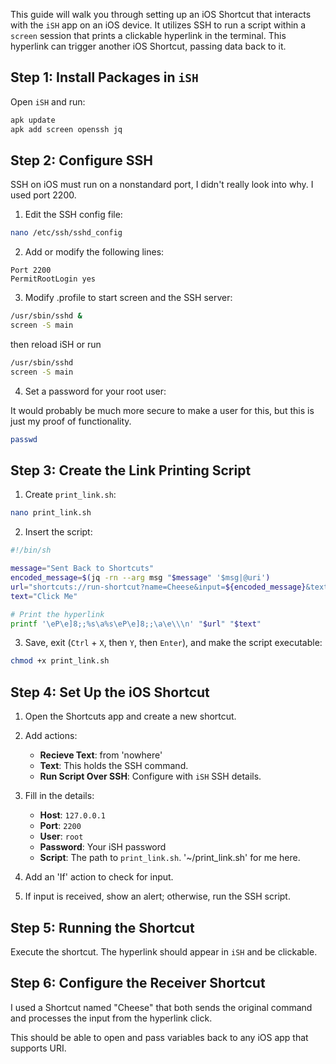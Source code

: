 This guide will walk you through setting up an iOS Shortcut that interacts with the `iSH` app on an iOS device. It utilizes SSH to run a script within a `screen` session that prints a clickable hyperlink in the terminal. This hyperlink can trigger another iOS Shortcut, passing data back to it.

## Step 1: Install Packages in `iSH`

Open `iSH` and run:

```bash
apk update
apk add screen openssh jq
```

## Step 2: Configure SSH

SSH on iOS must run on a nonstandard port, I didn't really look into why. I used port 2200.

1. Edit the SSH config file:

```bash
nano /etc/ssh/sshd_config
```

2. Add or modify the following lines:

```
Port 2200
PermitRootLogin yes
```

3. Modify .profile to start screen and the SSH server:

```bash
/usr/sbin/sshd &
screen -S main
```

then reload iSH or run
```bash
/usr/sbin/sshd
screen -S main
```

4. Set a password for your root user:

It would probably be much more secure to make a user for this, but this is just my proof of functionality. 

```bash
passwd
```

## Step 3: Create the Link Printing Script

1. Create `print_link.sh`:

```bash
nano print_link.sh
```

2. Insert the script:

```bash
#!/bin/sh

message="Sent Back to Shortcuts"
encoded_message=$(jq -rn --arg msg "$message" '$msg|@uri')
url="shortcuts://run-shortcut?name=Cheese&input=${encoded_message}&text=[text]"
text="Click Me"

# Print the hyperlink
printf '\eP\e]8;;%s\a%s\eP\e]8;;\a\e\\\n' "$url" "$text"
```

3. Save, exit (`Ctrl` + `X`, then `Y`, then `Enter`), and make the script executable:

```bash
chmod +x print_link.sh
```

## Step 4: Set Up the iOS Shortcut

1. Open the Shortcuts app and create a new shortcut.

2. Add actions:
   - **Recieve Text**: from 'nowhere'
   - **Text**: This holds the SSH command.
   - **Run Script Over SSH**: Configure with `iSH` SSH details.

3. Fill in the details:

   - **Host**: `127.0.0.1`
   - **Port**: `2200`
   - **User**: `root`
   - **Password**: Your iSH password
   - **Script**: The path to `print_link.sh`. '~/print_link.sh' for me here.

4. Add an 'If' action to check for input.

5. If input is received, show an alert; otherwise, run the SSH script.

## Step 5: Running the Shortcut

Execute the shortcut. The hyperlink should appear in `iSH` and be clickable.

## Step 6: Configure the Receiver Shortcut

I used  a Shortcut named "Cheese" that both sends the original command and processes the input from the hyperlink click.


This should be able to open and pass variables back to any iOS app that supports URI. 
